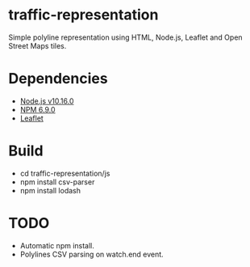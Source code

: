 # traffic-representation
Simple polyline representation using HTML, Node.js, Leaflet and Open Street Maps tiles.

# Dependencies
  - [Node.js v10.16.0](https://nodejs.org/en/)
  - [NPM 6.9.0](https://www.npmjs.com/)
  - [Leaflet](https://leafletjs.com/)

# Build
  - cd traffic-representation/js
  - npm install csv-parser
  - npm install lodash

# TODO
  - Automatic npm install.
  - Polylines CSV parsing on watch.end event.
